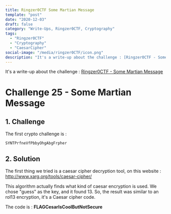 ```yaml
---
title: Ringzer0CTF Some Martian Message
template: "post"
date: "2020-12-03"
draft: false
category: "Write-Ups, Ringzer0CTF, Cryptography"
tags:
  - "Ringzer0CTF"
  - "Cryptography"
  - "CaesarCipher"
social-image: "/media/ringzer0CTF/icon.png"
description: "It's a write-up about the challenge : [Ringzer0CTF - Some Martian Message](https://ringzer0ctf.com/challenges/25)"
---
```


It's a write-up about the challenge : [Ringzer0CTF - Some Martian Message](https://ringzer0ctf.com/challenges/25)

# Challenge 25 - Some Martian Message

## 1. Challenge 

The first crypto challenge is : 

```SYNTPrfneVfPbbyOhgAbgFrpher```

## 2. Solution

The first thing we tried is a caesar cipher decryption tool, on this website :
http://www.xarg.org/tools/caesar-cipher/

This algorithm actually finds what kind of caesar encryption is used.
We chose "guess" as the key, and it found 13. 
So, the result was similar to an rol13 encryption, it's a Caesar cipher code. 

The code is : **FLAGCesarIsCoolButNotSecure**
